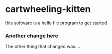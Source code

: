# cartwheeling-kitten
this software is a hello file program to get started
<h3>Another change here</h3>
<p>The other thing that changed was....</p>

